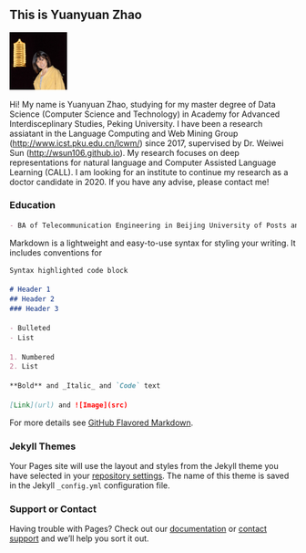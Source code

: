 ## This is Yuanyuan Zhao

<img src="pic.jpg" width="20%">

Hi! My name is Yuanyuan Zhao, studying for my master degree of Data Science (Computer Science and Technology) in Academy for Advanced Interdisceplinary Studies, Peking University.
I have been a research assiatant in the Language Computing and Web Mining Group (http://www.icst.pku.edu.cn/lcwm/) since 2017, supervised by Dr. Weiwei Sun (http://wsun106.github.io).
My research focuses on deep representations for natural language and Computer Assisted Language Learning (CALL).
I am looking for an institute to continue my research as a doctor candidate in 2020.
If you have any advise, please contact me!

### Education

```markdown
- BA of Telecommunication Engineering in Beijing University of Posts and Telecommunications (BUPT)
```

Markdown is a lightweight and easy-to-use syntax for styling your writing. It includes conventions for

```markdown
Syntax highlighted code block

# Header 1
## Header 2
### Header 3

- Bulleted
- List

1. Numbered
2. List

**Bold** and _Italic_ and `Code` text

[Link](url) and ![Image](src)
```

For more details see [GitHub Flavored Markdown](https://guides.github.com/features/mastering-markdown/).

### Jekyll Themes

Your Pages site will use the layout and styles from the Jekyll theme you have selected in your [repository settings](https://github.com/zhaoyyoo/zhaoyyoo.github.io/settings). The name of this theme is saved in the Jekyll `_config.yml` configuration file.

### Support or Contact

Having trouble with Pages? Check out our [documentation](https://help.github.com/categories/github-pages-basics/) or [contact support](https://github.com/contact) and we’ll help you sort it out.
